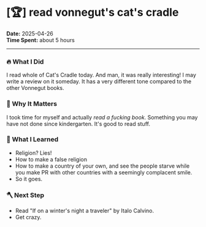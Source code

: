 # [🏆] read vonnegut's cat's cradle

**Date:** 2025-04-26  
**Time Spent:** about 5 hours 

---

### 🔥 What I Did
I read whole of Cat's Cradle today. And man, it was really interesting! I may write a review on it someday. It has a very different tone compared to the other Vonnegut books.


### 🎯 Why It Matters
I took time for myself and actually _read a fucking book_. Something you may have not done since kindergarten. It's good to read stuff.

### 🧠 What I Learned
- Religion? Lies!
- How to make a false religion
- How to make a country of your own, and see the people starve while you make PR with other countries with a seemingly complacent smile.
- So it goes.

### 🪓 Next Step
- Read "If on a winter's night a traveler" by Italo Calvino. 
- Get crazy.

